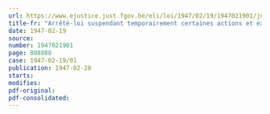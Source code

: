 ```yaml
---
url: https://www.ejustice.just.fgov.be/eli/loi/1947/02/19/1947021901/justel
title-fr: "Arrêté-loi suspendant temporairement certaines actions et exécutions en matière de baux à loyer (Abrogé par L 12-05-1947 , art. 3)"
date: 1947-02-19
source:
number: 1947021901
page: 888888
case: 1947-02-19/01
publication: 1947-02-28
starts:
modifies:
pdf-original:
pdf-consolidated:
---
```


